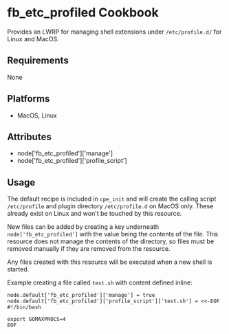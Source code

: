 fb_etc_profiled Cookbook
====================
Provides an LWRP for managing shell extensions under `/etc/profile.d/` for Linux
and MacOS.

Requirements
------------
None

Platforms
---------
* MacOS, Linux

Attributes
----------
* node['fb_etc_profiled']['manage']
* node['fb_etc_profiled']['profile_script']

Usage
-----
The default recipe is included in `cpe_init` and will create the calling script
`/etc/profile` and plugin directory `/etc/profile.d` on MacOS only.  These
already exist on Linux and won't be touched by this resource.

New files can be added by creating a key underneath `node['fb_etc_profiled']`
with the value being the contents of the file.  This resource does not manage
the contents of the directory, so files must be removed manually if they are
removed from the resource.

Any files created with this resource will be executed when a new shell is
started.

Example creating a file called `test.sh` with content defined inline:

```
node.default['fb_etc_profiled']['manage'] = true
node.default['fb_etc_profiled']['profile_script']['test.sh'] = <<-EOF
#!/bin/bash

export GOMAXPROCS=4
EOF
```
